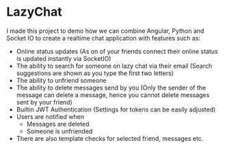 # LazyChat
I made this project to demo how we can combine Angular, Python and Socket IO to create a realtime chat application with features such as:

- Online status updates (As on of your friends connect their online status is updated instantly via SocketIO)
- The ability to search for someone on lazy chat via their email (Search suggestions are shown as you type the first two letters)
- The ability to unfriend someone
- The ability to delete messages send by you (Only the sender of the message can delete a message, hence you cannot delete messages sent by your friend)
- Builtin JWT Authentication (Settings for tokens can be easily adjusted)
- Users are notified when
  - Messages are deleted
  - Someone is unfriended
- There are also template checks for selected friend, messages etc.


